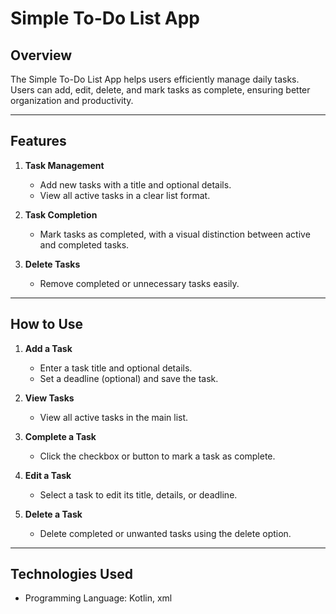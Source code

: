 # Simple To-Do List App

## Overview
The Simple To-Do List App helps users efficiently manage daily tasks. Users can add, edit, delete, and mark tasks as complete, ensuring better organization and productivity.

---

## Features

1. **Task Management**  
   - Add new tasks with a title and optional details.  
   - View all active tasks in a clear list format.

2. **Task Completion**  
   - Mark tasks as completed, with a visual distinction between active and completed tasks.

3. **Delete Tasks**  
   - Remove completed or unnecessary tasks easily.

---

## How to Use

1. **Add a Task**  
   - Enter a task title and optional details.  
   - Set a deadline (optional) and save the task.

2. **View Tasks**  
   - View all active tasks in the main list.

3. **Complete a Task**  
   - Click the checkbox or button to mark a task as complete.

4. **Edit a Task**  
   - Select a task to edit its title, details, or deadline.

5. **Delete a Task**  
   - Delete completed or unwanted tasks using the delete option.

---

## Technologies Used
- Programming Language: Kotlin, xml

